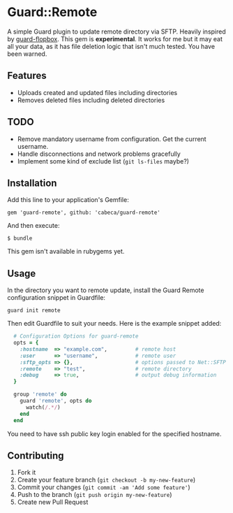 # Guard::Remote

A simple Guard plugin to update remote directory via SFTP. Heavily inspired by [guard-flopbox](https://github.com/vincentchu/guard-flopbox). 
This gem is **experimental**. It works for me but it may eat all your data, as it has file deletion logic that isn't much tested. You have been warned.

## Features
 - Uploads created and updated files including directories
 - Removes deleted files including deleted directories

## TODO
 - Remove mandatory username from configuration. Get the current username.
 - Handle disconnections and network problems gracefully
 - Implement some kind of exclude list (`git ls-files` maybe?)

## Installation

Add this line to your application's Gemfile:

    gem 'guard-remote', github: 'cabeca/guard-remote'

And then execute:

    $ bundle

This gem isn't available in rubygems yet.

## Usage

In the directory you want to remote update, install the Guard Remote configuration snippet in Guardfile:

    guard init remote

Then edit Guardfile to suit your needs. Here is the example snippet added:

```ruby
  # Configuration Options for guard-remote
  opts = {
    :hostname  => "example.com",         # remote host 
    :user      => "username",            # remote user
    :sftp_opts => {},                    # options passed to Net::SFTP
    :remote    => "test",                # remote directory
    :debug     => true,                  # output debug information
  }

  group 'remote' do
    guard 'remote', opts do
      watch(/.*/)
    end
  end
```
You need to have ssh public key login enabled for the specified hostname.

## Contributing

1. Fork it
2. Create your feature branch (`git checkout -b my-new-feature`)
3. Commit your changes (`git commit -am 'Add some feature'`)
4. Push to the branch (`git push origin my-new-feature`)
5. Create new Pull Request
